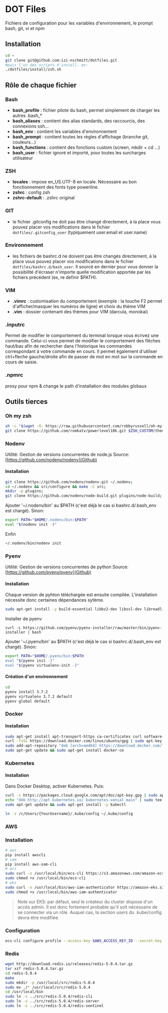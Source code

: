 # DOT Files

Fichiers de configuration pour les variables d'environnement, le prompt bash, git, vi et npm

## Installation

```bash
cd ~
git clone git@github.com:izi-nschmitt/dotfiles.git
#puis l'un des scripts d'install. ex:
./dotfiles/install/zsh.sh
```

## Rôle de chaque fichier

### Bash

- **bash_profile** : fichier pilote du bash, permet simplement de charger les autres .bash\_\*
- **bash_aliases** : contient des alias standards, des raccourcis, des connexions ssh...
- **bash_env** : contient les variables d'environnement
- **bash_prompt** : contient toutes les règles d'affichage (branche git, couleurs...)
- **bash_functions** : contient des fonctions custom (screen, mkdir + cd ...)
- **bash_user** : fichier ignoré et importé, pour toutes les surcharges utilisateur

### ZSH

- **locales** : impose en_US.UTF-8 en locale. Nécessaire au bon fonctionnement des fonts type powerline.
- **zshrc** : config zsh
- **zshrc-default** : .zshrc original

### GIT

- le fichier .gitconfig ne doit pas être changé directement, à la place vous pouvez placer vos modifications dans le fichier `dotfiles/.gitconfig_user` (typiquement user.email et user.name)

### Environnement

- les fichiers de bashrc.d ne doivent pas être changés directement, à la place vous pouvez placer vos modifications dans le fichier `dotfiles/bashrc.d/bash_user`. Il sourcé en dernier pour vous donner la possibilité d'écraser n'importe quelle modification apportée par les fichiers précédent (ex, re definir $PATH).

### VIM

- **.vimrc** : customisation du comportement (exemple : la touche F2 permet d'afficher/masquer les numéros de ligne) et choix du thème VIM
- **.vim** : dossier contenant des thèmes pour VIM (darcula, monokai)

### .inputrc

Permet de modifier le comportement du terminal lorsque vous écrivez une commande. Celui-ci vous permet de modifier le comportement des flêches haut/bas afin de rechercher dans l'historique les commandes correspondant à votre commande en cours. Il permet également d'utiliser ctrl+fleche gauche/droite afin de passer de mot en mot sur la commande en cours de saisie.

### .npmrc

proxy pour npm & change le path d'installation des modules globaux

## Outils tierces

### Oh my zsh

```bash
sh -c "$(wget -O- https://raw.githubusercontent.com/robbyrussell/oh-my-zsh/master/tools/install.sh)"
git clone https://github.com/romkatv/powerlevel10k.git $ZSH_CUSTOM/themes/powerlevel10k
```

### Nodenv

Utilité: Gestion de versions concurrentes de node.js
Source: [https://github.com/nodenv/nodenv](Github)

#### Installation

```bash
git clone https://github.com/nodenv/nodenv.git ~/.nodenv;
cd ~/.nodenv && src/configure && make -C src;
mkdir -p plugins;
git clone https://github.com/nodenv/node-build.git plugins/node-build;
```

Ajouter '~/.nodenv/bin' au $PATH (c'est déjà le cas si bashrc.d/.bash_env est chargé). Sinon:

```bash
export PATH="$HOME/.nodenv/bin:$PATH"
eval "$(nodenv init -)"
```

Enfin

```bash
~/.nodenv/bin/nodenv init
```

### Pyenv

Utilité: Gestion de versions concurrentes de python
Source: [https://github.com/pyenv/pyenv](Github)

#### Installation

Chaque version de pyhton téléchargée est ensuite compilée. L'installation nécessite donc certaines dépendances sytème.

```bash
sudo apt-get install -y build-essential libbz2-dev libssl-dev libreadline-dev libffi-dev libsqlite3-dev tk-dev
```

Installer de pyenv

```
curl -L https://github.com/pyenv/pyenv-installer/raw/master/bin/pyenv-installer | bash
```

Ajouter '~/.pyenv/bin' au $PATH (c'est déjà le cas si bashrc.d/.bash_env est chargé). Sinon:

```bash
export PATH="$HOME/.pyenv/bin:$PATH
eval "$(pyenv init -)"
eval "$(pyenv virtualenv-init -)"
```

#### Création d'un environnement

```bash
cd
pyenv install 3.7.2
pyenv virtualenv 3.7.2 default
pyenv global default
```

### Docker

#### Installation

```bash
sudo apt-get install apt-transport-https ca-certificates curl software-properties-common
curl -fsSL https://download.docker.com/linux/ubuntu/gpg | sudo apt-key add -
sudo add-apt-repository "deb [arch=amd64] https://download.docker.com/linux/ubuntu $(lsb_release -cs) stable"
sudo apt-get update && sudo apt-get install docker-ce
```

### Kubernetes

#### Installation

Dans Docker Desktop, activer Kubernetes. Puis:

```bash
curl -s https://packages.cloud.google.com/apt/doc/apt-key.gpg | sudo apt-key add -
echo "deb http://apt.kubernetes.io/ kubernetes-xenial main" | sudo tee -a /etc/apt/sources.list.d/kubernetes.list
sudo apt-get update && sudo apt-get install -y kubectl

ln -s /c/Users/{YourUsername}/.kube/config ~/.kube/config
```

### AWS

### Installation

```bash
# aws
pip install awscli
# sam
pip install aws-sam-cli
# ecs
sudo curl -o /usr/local/bin/ecs-cli https://s3.amazonaws.com/amazon-ecs-cli/ecs-cli-linux-amd64-latest
sudo chmod +x /usr/local/bin/ecs-cli
# eks
sudo curl -o /usr/local/bin/aws-iam-authenticator https://amazon-eks.s3-us-west-2.amazonaws.com/1.12.7/2019-03-27/bin/linux/amd64/aws-iam-authenticator
sudo chmod +x /usr/local/bin/aws-iam-authenticator
```

> Note sur EKS: par défaut, seul le créateur du cluster dispose d'un accès admin. Il est donc fortement probable qu'il soit nécessaire de se connecter via un rôle. Auquel cas, la section _users_ du .kube/config devra être modifiée.

### Configuration

```bash
ecs-cli configure profile --access-key $AWS_ACCESS_KEY_ID --secret-key $AWS_SECRET_ACCESS_KEY
```

### Redis

```bash
wget http://download.redis.io/releases/redis-5.0.4.tar.gz
tar xzf redis-5.0.4.tar.gz
cd redis-5.0.4
make
sudo mkdir -p /usr/local/src/redis-5.0.4
sudo mv ./* /usr/local/src/redis-5.0.4
cd /usr/local/bin
sudo ln -s ../src/redis-5.0.4/redis-cli
sudo ln -s ../src/redis-5.0.4/redis-server
sudo ln -s ../src/redis-5.0.4/redis-sentinel

```
